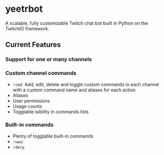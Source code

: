 # yeetrbot
A scalable, fully customizable Twitch chat bot built in Python on the TwitchIO framework. 

## Current Features

### Support for one or many channels
<!-- 
Each with custom 
-->

### Custom channel commands
- `!cmd`: Add, edit, delete and toggle custom commands in each channel with a custom command name and aliases for each action
- Aliases
- User permissions
- Usage counts
- Togglable isibility in commands lists

### Built-in commands
- Plenty of togglable built-in commands
- `!uwu`: 
- `!derp`

### 
